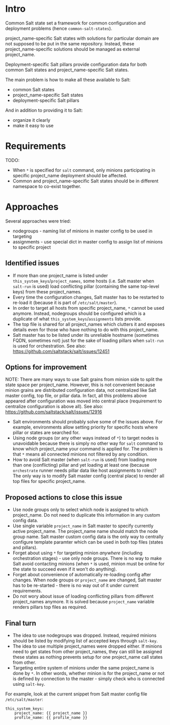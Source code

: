 

# Intro #

Common Salt state set a framework for
common configuration and deployment problems (hence `common-salt-states`).

project_name-specific Salt states with solutions for particular domain are not
supposed to be put in the same repository. Instead, these project_name-specific
solutions should be managed as external project_name.

Deployment-specific Salt pillars provide configuration data for both
common Salt states and project_name-specific Salt states.

The main problem is how to make all these available to Salt:
*   common Salt states
*   project_name-specific Salt states
*   deployment-specific Salt pillars

And in addition to providing it to Salt:
*   organize it clearly
*   make it easy to use

# Requirements #

TODO:
*   When `*` is specified for `salt` command, only minions participating
    in specific project_name deployment should be affected.
*   Common and project_name-specific Salt states should be in different namespace
    to co-exist together.

# Approaches #

Several approaches were tried:
* nodegroups - naming list of minions in master config to be used in targeting
* assignments - use special dict in master config to assign list of minions to specific project

## Identified issues ##

* If more than one project_name is listed under `this_system_keys`/`project_names`, some hosts (i.e. Salt master when `salt-run` is used) load conflicting pillar (containing the same top-level keys) from these project_names.
* Every time the configuration changes, Salt master has to be restarted to re-load it (because it is part of `/etc/salt/master`).
* In order to target all hosts from specific project_name, `*` cannot be used anymore. Instead, nodegroups should be configured which is a duplicate of what `this_system_keys`/`assignments` lists provide.
* The top file is shared for all project_names which clutters it and exposes details even for those who have nothing to do with this project_name.
* Salt master has to be listed under its unreliable hostname (sometimes FQDN, sometimes not) just for the sake of loading pillars when `salt-run` is used for orchestration. See also: https://github.com/saltstack/salt/issues/12451

## Options for improvement ##

NOTE: There are many ways to use Salt grains from minion side to split the state space per project_name. However, this is not convenient because minion grains are distributed configuration data, not centralized like Salt master config, top file, or pillar data. In fact, all this problems above appeared after configuration was moved into central place (requirement to centralize configuration is above all). See also: https://github.com/saltstack/salt/issues/12916

* Salt environments should probably solve some of the issues above. For example, environments allow setting priority for specific hosts where pillar or states are searched for.
* Using node groups (or any other ways instead of `*`) to target nodes is unavoidable because there is simply no other way for `salt` command to know which project_name your command is applied for. The problem is that `*` means all connected minions not filtered by any condition.
* How to avoid Salt master (when `salt-run` is used) from loading more than one (conflicting) pillar and yet loading at least one (because `orchestrate` runner needs pillar data like host assignments to roles)? The only way is to modify Salt master config (central place) to render all top files for specific project_name.

## Proposed actions to close this issue ##

* Use node groups only to select which node is assigned to which project_name. Do not need to duplicate this information in any custom config data.
* Use single variable `project_name` in Salt master to specify currently active project_name. The project_name name should match the node group name. Salt master custom config data is the only way to centrally configure template paramter which can be used in both top files (states and pillars).
* Forget about using `*` for targeting minion *anywhere* (including orchestration stages) - use only node groups. There is no way to make Salt avoid contacting minions (when `*` is used, minion must be online for the state to succeed even if it won't do anything).
* Forget about convenience of automatically re-loading config after changes. When node groups or `project_name` are changed, Salt master has to be re-started - there is no way out of it under current requirements.
* Do not wory about issue of loading conflicting pillars from different project_names anymore. It is solved because `project_name` variable renders pillars top files as required.

## Final turn ##

* The idea to use nodegroups was dropped. Instead, required minions should be
  listed by modifying list of accepted keys through `salt-key`.
* The idea to use multiple project_names were dropped either.
  If minions need to get states from other project_names, they can still be assigned
  these states as nothing prevents setup for one project_name call states from other.
* Targeting entire system of minions under the same project_name is done by `*`.
  In other words, whether minion is for the project_name or not is defined by
  connection to the master - simply check who is connected using `salt-key`.

For example, look at the current snippet from Salt master config file `/etc/salt/master`:
```
this_system_keys:
    project_name: {{ project_name }}
    profile_name: {{ profile_name }}
```




